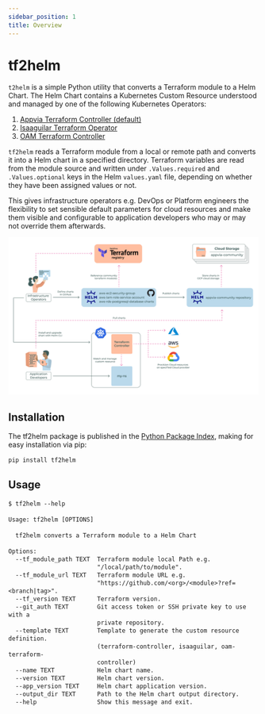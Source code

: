 ```yaml
---
sidebar_position: 1
title: Overview
---
```


# tf2helm

`t2helm` is a simple Python utility that converts a Terraform module to a Helm Chart. The Helm Chart contains a Kubernetes Custom Resource understood and managed by one of the following Kubernetes Operators:
1. [Appvia Terraform Controller (default)](https://github.com/appvia/terraform-controller)
2. [Isaaguilar Terraform Operator](https://github.com/isaaguilar/terraform-operator)
3. [OAM Terraform Controller](https://github.com/oam-dev/terraform-controller)

`tf2helm` reads a Terraform module from a local or remote path and converts it into a Helm chart in a specified directory. Terraform variables are read from the module source and written under `.Values.required` and `.Values.optional` keys in the Helm `values.yaml` file, depending on whether they have been assigned values or not.

This gives infrastructure operators e.g. DevOps or Platform engineers the flexibility to set sensible default parameters for cloud resources and make them visible and configurable to application developers who may or may not override them afterwards.

![Terranetes Diagram](/img/terranetes.jpg)

## Installation

The tf2helm package is published in the [Python Package Index](https://pypi.org/project/tf2helm/), making for easy installation via pip:

```
pip install tf2helm
```

## Usage

```shell
$ tf2helm --help

Usage: tf2helm [OPTIONS]

  tf2helm converts a Terraform module to a Helm Chart

Options:
  --tf_module_path TEXT  Terraform module local Path e.g.
                         "/local/path/to/module".
  --tf_module_url TEXT   Terraform module URL e.g.
                         "https://github.com/<org>/<module>?ref=<branch|tag>".
  --tf_version TEXT      Terraform version.
  --git_auth TEXT        Git access token or SSH private key to use with a
                         private repository.
  --template TEXT        Template to generate the custom resource definition.
                         (terraform-controller, isaaguilar, oam-terraform-
                         controller)
  --name TEXT            Helm chart name.
  --version TEXT         Helm chart version.
  --app_version TEXT     Helm chart application version.
  --output_dir TEXT      Path to the Helm chart output directory.
  --help                 Show this message and exit.
```

